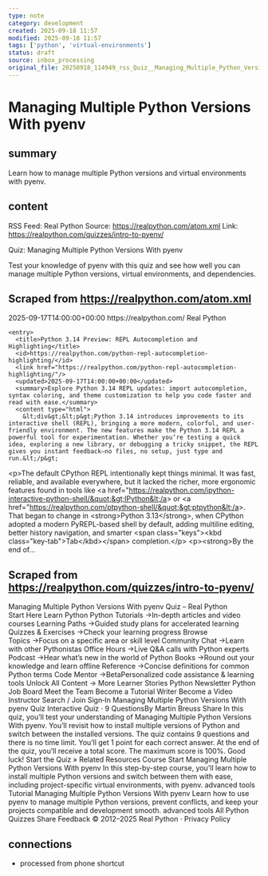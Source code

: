 ```yaml
---
type: note
category: development
created: 2025-09-18 11:57
modified: 2025-09-18 11:57
tags: ['python', 'virtual-environments']
status: draft
source: inbox_processing
original_file: 20250918_114949_rss_Quiz__Managing_Multiple_Python_Versions_With_pyenv.txt
---
```


# Managing Multiple Python Versions With pyenv

## summary
Learn how to manage multiple Python versions and virtual environments with pyenv.

## content
RSS Feed: Real Python
Source: https://realpython.com/atom.xml
Link: https://realpython.com/quizzes/intro-to-pyenv/

Quiz: Managing Multiple Python Versions With pyenv

Test your knowledge of pyenv with this quiz and see how well you can manage multiple Python versions, virtual environments, and dependencies.

## Scraped from https://realpython.com/atom.xml
<?xml version="1.0" encoding="utf-8"?>
<feed xmlns="http://www.w3.org/2005/Atom">

  <title>Real Python</title>
  <link href="https://realpython.com/atom.xml" rel="self"/>
  <link href="https://realpython.com/"/>
  <updated>2025-09-17T14:00:00+00:00</updated>
  <id>https://realpython.com/</id>
  <author>
    <name>Real Python</name>
  </author>

  
    <entry>
      <title>Python 3.14 Preview: REPL Autocompletion and Highlighting</title>
      <id>https://realpython.com/python-repl-autocompletion-highlighting/</id>
      <link href="https://realpython.com/python-repl-autocompletion-highlighting/"/>
      <updated>2025-09-17T14:00:00+00:00</updated>
      <summary>Explore Python 3.14 REPL updates: import autocompletion, syntax coloring, and theme customization to help you code faster and read with ease.</summary>
      <content type="html">
        &lt;div&gt;&lt;p&gt;Python 3.14 introduces improvements to its interactive shell (REPL), bringing a more modern, colorful, and user-friendly environment. The new features make the Python 3.14 REPL a powerful tool for experimentation. Whether you’re testing a quick idea, exploring a new library, or debugging a tricky snippet, the REPL gives you instant feedback—no files, no setup, just type and run.&lt;/p&gt;
&lt;p&gt;The default CPython REPL intentionally kept things minimal. It was fast, reliable, and available everywhere, but it lacked the richer, more ergonomic features found in tools like &lt;a href=&quot;https://realpython.com/ipython-interactive-python-shell/&quot;&gt;IPython&lt;/a&gt; or &lt;a href=&quot;https://realpython.com/ptpython-shell/&quot;&gt;ptpython&lt;/a&gt;. That began to change in &lt;strong&gt;Python 3.13&lt;/strong&gt;, when CPython adopted a modern PyREPL-based shell by default, adding multiline editing, better history navigation, and smarter &lt;span class=&quot;keys&quot;&gt;&lt;kbd class=&quot;key-tab&quot;&gt;Tab&lt;/kbd&gt;&lt;/span&gt; completion.&lt;/p&gt;
&lt;p&gt;&lt;strong&gt;By the end of...


## Scraped from https://realpython.com/quizzes/intro-to-pyenv/
Managing Multiple Python Versions With pyenv Quiz – Real Python Start&nbsp;Here Learn Python Python Tutorials&nbsp;→In-depth articles and video courses Learning Paths&nbsp;→Guided study plans for accelerated learning Quizzes & Exercises&nbsp;→Check your learning progress Browse Topics&nbsp;→Focus on a specific area or skill level Community Chat&nbsp;→Learn with other Pythonistas Office Hours&nbsp;→Live Q&A calls with Python experts Podcast&nbsp;→Hear what’s new in the world of Python Books&nbsp;→Round out your knowledge and learn offline Reference&nbsp;→Concise definitions for common Python terms Code Mentor&nbsp;→BetaPersonalized code assistance &amp; learning tools Unlock All Content&nbsp;→ More Learner Stories Python Newsletter Python Job Board Meet the Team Become a Tutorial Writer Become a Video Instructor Search / Join Sign&#8209;In Managing Multiple Python Versions With pyenv Quiz Interactive Quiz ⋅ 9 QuestionsBy Martin Breuss Share In this quiz, you&rsquo;ll test your understanding of Managing Multiple Python Versions With pyenv. You&rsquo;ll revisit how to install multiple versions of Python and switch between the installed versions. The quiz contains 9 questions and there is no time limit. You&rsquo;ll get 1 point for each correct answer. At the end of the quiz, you&rsquo;ll receive a total score. The maximum score is 100%. Good luck! Start the Quiz » Related Resources Course Start Managing Multiple Python Versions With pyenv In this step-by-step course, you&#x27;ll learn how to install multiple Python versions and switch between them with ease, including project-specific virtual environments, with pyenv. advanced tools Tutorial Managing Multiple Python Versions With pyenv Learn how to use pyenv to manage multiple Python versions, prevent conflicts, and keep your projects compatible and development smooth. advanced tools All Python Quizzes Share Feedback © 2012–2025 Real&nbsp;Python ⋅ Privacy&nbsp;Policy


## connections
- processed from phone shortcut

